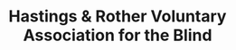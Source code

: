 ---
title: "Hastings & Rother Voluntary Association for the Blind"
url: /bexhill-on-sea/hastings-and-rother-voluntary-association-for-the-blind/
shop: furniture
---